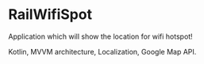 # RailWifiSpot
Application which will show the location for wifi hotspot!

Kotlin, 
MVVM architecture, 
Localization, 
Google Map API.
